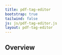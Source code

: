 ```yaml
---
title: pdf-tag-editor
bootstrap: true
tailwind: false
js: js/pdf-tag-editor.js
layout: pdf-tag-editor
---
```


## Overview
